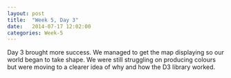 ```yaml
---
layout: post
title:  "Week 5, Day 3"
date:   2014-07-17 12:02:00
categories: Week-5
---
```


Day 3 brought more success. We managed to get the map displaying so our world began to take shape. We were still struggling on producing colours but were moving to a clearer idea of why and how the D3 library worked.